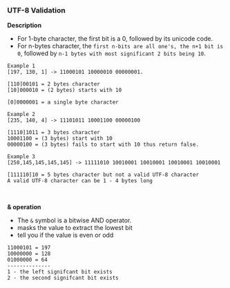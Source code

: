 ### UTF-8 Validation

**Description**
- For 1-byte character, the first bit is a 0, followed by its unicode code.
- For n-bytes character, the `first n-bits are all one's, the n+1 bit is 0`, followed by `n-1 bytes with most significant 2 bits being 10`.

```
Example 1
[197, 130, 1] -> 11000101 10000010 00000001.

[110]00101 = 2 bytes character   
[10]000010 = (2 bytes) starts with 10 

[0]0000001 = a single byte character 
```

```
Example 2 
[235, 140, 4] -> 11101011 10001100 00000100

[1110]1011 = 3 bytes character 
10001100 = (3 bytes) start with 10 
00000100 = (3 bytes) fails to start with 10 thus return false. 
```

```
Example 3 
[250,145,145,145,145] -> 11111010 10010001 10010001 10010001 10010001

[111110]10 = 5 bytes character but not a valid UTF-8 character 
A valid UTF-8 character can be 1 - 4 bytes long
```

<br>

**& operation**
- The `&` symbol is a bitwise AND operator.
- masks the value to extract the lowest bit
- tell you if the value is even or odd

```
11000101 = 197 
10000000 = 128 
01000000 = 64
--------------
1 - the left signifcant bit exists
2 - the second signifcant bit exists 
```
